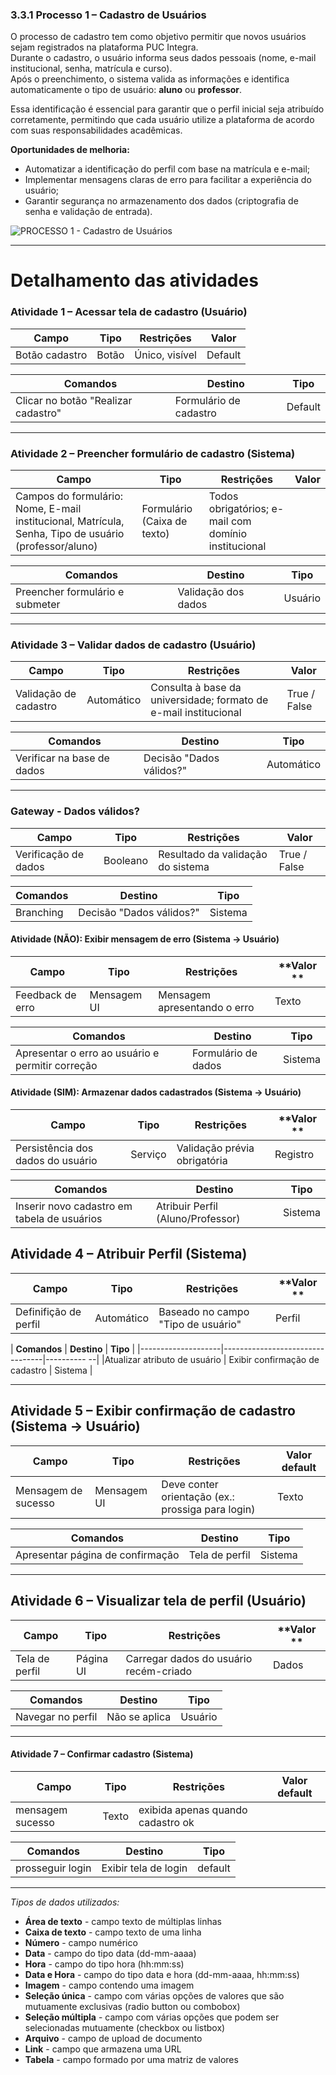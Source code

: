 ### 3.3.1 Processo 1 – Cadastro de Usuários

O processo de cadastro tem como objetivo permitir que novos usuários sejam registrados na plataforma PUC Integra.  
Durante o cadastro, o usuário informa seus dados pessoais (nome, e-mail institucional, senha, matrícula e curso).  
Após o preenchimento, o sistema valida as informações e identifica automaticamente o tipo de usuário: **aluno** ou **professor**.  

Essa identificação é essencial para garantir que o perfil inicial seja atribuído corretamente, permitindo que cada usuário utilize a plataforma de acordo com suas responsabilidades acadêmicas.  

**Oportunidades de melhoria:**  
- Automatizar a identificação do perfil com base na matrícula e e-mail;  
- Implementar mensagens claras de erro para facilitar a experiência do usuário;  
- Garantir segurança no armazenamento dos dados (criptografia de senha e validação de entrada). 

![PROCESSO 1 - Cadastro de Usuários](../images/p1_CadastroUsuário.png "Modelo BPMN do Processo 1.")

---

# Detalhamento das atividades  

### Atividade 1 – Acessar tela de cadastro (Usuário)

| **Campo**         | **Tipo**       | **Restrições**              | **Valor**         |
|-------------------|----------------|-----------------------------|-------------------|
| Botão cadastro    | Botão          | Único, visível              |  Default          |

| **Comandos**      | **Destino**            | **Tipo**   |
|-------------------|------------------------|------------|
| Clicar no botão "Realizar cadastro"| Formulário de cadastro| Default    |

---

### Atividade 2 – Preencher formulário de cadastro (Sistema)

| **Campo**             | **Tipo**        | **Restrições**                                        | **Valor** |
|-----------------------|-----------------|-------------------------------------------------------|-------------------|
| Campos do formulário: Nome, E-mail institucional, Matrícula, Senha, Tipo de usuário (professor/aluno) | Formulário (Caixa de texto)  | Todos obrigatórios; e-mail com domínio institucional |                   |

| **Comandos**          | **Destino**                    | **Tipo**   |
|-----------------------|--------------------------------|------------|
| Preencher formulário e submeter | Validação dos dados | Usuário    |


---

### Atividade 3 – Validar dados de cadastro (Usuário)

| Campo | Tipo | Restrições |  **Valor** |
|-------|------|------------|------------|
| Validação de cadastro | Automático | Consulta à base da universidade; formato de e-mail institucional | True / False |


| **Comandos**       | **Destino**                | **Tipo**   |
|--------------------|-----------------------------|------------|
| Verificar na base de dados| Decisão "Dados válidos?"       | Automático |

---


### Gateway - Dados válidos?
| **Campo**         | **Tipo**    | **Restrições**                                 | **Valor** |
|--------------------|-------------|-----------------------------------------------|-------------------|
| Verificação de dados| Booleano    | Resultado da validação do sistema  | True / False                |

| **Comandos**       | **Destino**                      | **Tipo**   |
|--------------------|----------------------------------|------------|
| Branching          | Decisão "Dados válidos?"         | Sistema    |

#### Atividade (NÃO): Exibir mensagem de erro (Sistema → Usuário)

| **Campo**          | **Tipo**    | **Restrições**                | **Valor ** |
|--------------------|-------------|-------------------------------|------------|
| Feedback de erro   | Mensagem UI | Mensagem apresentando o erro  | Texto      |

| **Comandos**       | **Destino**                      | **Tipo**   |
|--------------------|----------------------------------|------------|
| Apresentar o erro ao usuário e permitir correção| Formulário de dados  | Sistema   |

#### Atividade (SIM): Armazenar dados cadastrados (Sistema → Usuário)

| **Campo**          | **Tipo**    | **Restrições**                | **Valor ** |
|--------------------|-------------|-------------------------------|------------|
| Persistência dos dados do usuário  | Serviço | Validação prévia obrigatória  | Registro      |

| **Comandos**       | **Destino**                      | **Tipo**   |
|--------------------|----------------------------------|------------|
|Inserir novo cadastro em tabela de usuários| Atribuir Perfil (Aluno/Professor)  | Sistema   |




## Atividade 4 – Atribuir Perfil (Sistema)

| **Campo**         | **Tipo**    | **Restrições**                                 | **Valor ** |
|--------------------|-------------|-----------------------------------------------|------------|
| Definifição de perfil   | Automático    | Baseado no campo "Tipo de usuário"     | Perfil     |

| **Comandos**       | **Destino**                     | **Tipo**    |
|--------------------|---------------------------------|---------- --|
|Atualizar atributo de usuário    | Exibir confirmação de cadastro   | Sistema   |


---

## Atividade 5 – Exibir confirmação de cadastro (Sistema → Usuário)
 
| **Campo**         | **Tipo**        | **Restrições**                              | **Valor default** |
|-------------------|-----------------|---------------------------------------------|-------------------|
| Mensagem de sucesso   | Mensagem UI   | Deve conter orientação (ex.: prossiga para login)  |  Texto   |

| **Comandos**       | **Destino**                 | **Tipo**   |
|--------------------|-----------------------------|------------|
| Apresentar página de confirmação | Tela de perfil    | Sistema    |


---

## Atividade 6 – Visualizar tela de perfil (Usuário)

| **Campo**            | **Tipo**    | **Restrições**                       | **Valor ** |
|----------------------|-------------|--------------------------------------|------------|
| Tela de perfil       | Página UI   | Carregar dados do usuário recém-criado | Dados    |

| **Comandos**       | **Destino**          | **Tipo**   |
|--------------------|----------------------|------------|
| Navegar no perfil  | Não se aplica        | Usuário    |

---

#### Atividade 7 – Confirmar cadastro (Sistema)

| **Campo**        | **Tipo**       | **Restrições**                      | **Valor default** |
|-------------------|----------------|-------------------------------------|-------------------|
| mensagem sucesso  | Texto          | exibida apenas quando cadastro ok   |                   |

| **Comandos**       | **Destino**         | **Tipo**   |
|--------------------|---------------------|------------|
| prosseguir login   | Exibir tela de login | default    |

---

_Tipos de dados utilizados:_  

* **Área de texto** - campo texto de múltiplas linhas  
* **Caixa de texto** - campo texto de uma linha  
* **Número** - campo numérico  
* **Data** - campo do tipo data (dd-mm-aaaa)  
* **Hora** - campo do tipo hora (hh:mm:ss)  
* **Data e Hora** - campo do tipo data e hora (dd-mm-aaaa, hh:mm:ss)  
* **Imagem** - campo contendo uma imagem  
* **Seleção única** - campo com várias opções de valores que são mutuamente exclusivas (radio button ou combobox)  
* **Seleção múltipla** - campo com várias opções que podem ser selecionadas mutuamente (checkbox ou listbox)  
* **Arquivo** - campo de upload de documento  
* **Link** - campo que armazena uma URL  
* **Tabela** - campo formado por uma matriz de valores  
